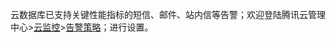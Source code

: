 云数据库已支持关键性能指标的短信、邮件、站内信等告警；欢迎登陆腾讯云管理中心>[云监控](https://console.qcloud.com/monitor/overview)>[告警策略](https://console.qcloud.com/monitor/policylist/add)；进行设置。